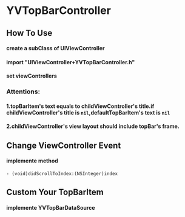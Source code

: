 # YVTopBarController


## How To Use
#### create a subClass of UIViewController
#### import "UIViewController+YVTopBarController.h"
#### set viewControllers

### Attentions:
#### 1.topBarItem's text equals to childViewController's title.if childViewController's title is `nil`,defaultTopBarItem's text is `nil`
#### 2.childViewController's view layout should include topBar's frame.

## Change ViewController Event
#### implemente method 
```Object-C
- (void)didScrollToIndex:(NSInteger)index    
```

## Custom Your TopBarItem
#### implemente YVTopBarDataSource
